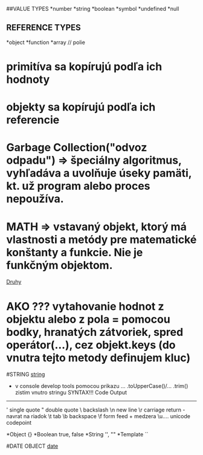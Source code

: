 ##VALUE TYPES
*number
*string
*boolean
*symbol
*undefined
*null

## REFERENCE TYPES
*object
*function
*array // polie

# primitíva sa kopírujú podľa ich hodnoty 
# objekty sa kopírujú podľa ich referencie

# Garbage Collection("odvoz odpadu") => špeciálny algoritmus, vyhľadáva a uvolňuje úseky pamäti, kt. už program alebo proces nepoužíva.

# MATH => vstavaný objekt, ktorý má vlastnosti a metódy pre matematické konštanty a funkcie. Nie je funkčným objektom.
[Druhy](https://developer.mozilla.org/en-US/docs/Web/JavaScript/Reference/Global_Objects/Math) 

# AKO ??? vytahovanie hodnot z objektu alebo z pola = pomocou bodky, hranatých zátvoriek, spred operátor(...), cez objekt.keys (do vnutra tejto metody definujem kluc)

#STRING 
[string](https://developer.mozilla.org/cs/docs/Web/JavaScript/Reference/Global_Objects/String)
* v console develop tools pomocou prikazu ... .toUpperCase()/... .trim() zistim vnutro stringu
SYNTAX!!!
Code	Output
------------------
\'	single quote
\"	double quote
\\	backslash
\n	new line
\r	carriage return - navrat na riadok
\t	tab
\b	backspace
\f	form feed + medzera
\u....	unicode codepoint

*Object {}
*Boolean true, false
*String '', ""
*Template ``

#DATE OBJECT
[date](https://developer.mozilla.org/en-US/docs/Web/JavaScript/Reference/Global_Objects/Date) 
